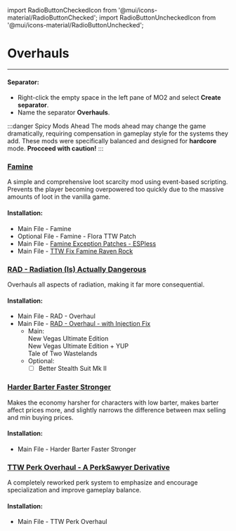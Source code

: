 ﻿import RadioButtonCheckedIcon from '@mui/icons-material/RadioButtonChecked';
import RadioButtonUncheckedIcon from '@mui/icons-material/RadioButtonUnchecked';

# Overhauls 

---

#### Separator:

- Right-click the empty space in the left pane of MO2 and select **Create separator**.
- Name the separator **Overhauls**.

:::danger Spicy Mods Ahead
The mods ahead may change the game dramatically, requiring compensation in gameplay style for the systems they add. These mods were specifically balanced and designed for **hardcore** mode. **Procceed with caution!**
:::

### [Famine](https://www.nexusmods.com/newvegas/mods/74985)

A simple and comprehensive loot scarcity mod using event-based scripting. Prevents the player becoming overpowered too quickly due to the massive amounts of loot in the vanilla game.

#### Installation:

- Main File - Famine
- Optional File - Famine - Flora TTW Patch
- Main File - [Famine Exception Patches - ESPless](https://www.nexusmods.com/newvegas/mods/87249)
- Main File - [TTW Fix Famine Raven Rock](https://www.nexusmods.com/newvegas/mods/81011)

### [RAD - Radiation (Is) Actually Dangerous](https://www.nexusmods.com/newvegas/mods/71541)

Overhauls all aspects of radiation, making it far more consequential.

#### Installation:

- Main File - RAD - Overhaul
- Main File - [RAD - Overhaul - with Injection Fix](https://www.nexusmods.com/newvegas/mods/78077)
  - Main:<br/>
    <RadioButtonUncheckedIcon fontSize="small" /> New Vegas Ultimate Edition<br/>
    <RadioButtonUncheckedIcon fontSize="small" /> New Vegas Ultimate Edition + YUP<br/>
    <RadioButtonCheckedIcon fontSize="small" /> Tale of Two Wastelands<br/>
  - Optional:
    - [ ] Better Stealth Suit Mk II

### [Harder Barter Faster Stronger](https://www.nexusmods.com/newvegas/mods/80360)

Makes the economy harsher for characters with low barter, makes barter affect prices more, and slightly narrows the difference between max selling and min buying prices.

#### Installation:

- Main File - Harder Barter Faster Stronger

### [TTW Perk Overhaul - A PerkSawyer Derivative](https://www.nexusmods.com/newvegas/mods/87571)

A completely reworked perk system to emphasize and encourage specialization and improve gameplay balance.

#### Installation:

- Main File - TTW Perk Overhaul
